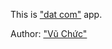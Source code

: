 This is ["dat com"](https://datcom.vercel.app) app.

Author: ["Vũ Chức"](https://github.com/vuchuc789)